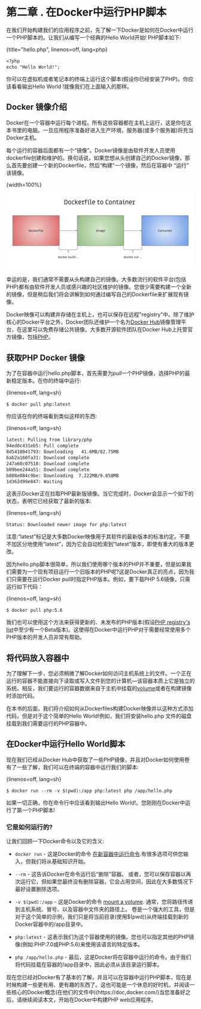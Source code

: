 # 第二章 . 在Docker中运行PHP脚本

在我们开始构建我们的应用程序之前，先了解一下Docker是如何在Docker中运行一个PHP脚本的。让我们从编写一个经典的Hello World开始! PHP脚本如下:

{title="hello.php", linenos=off, lang=php}
~~~~~~~
<?php
echo "Hello World!";
~~~~~~~

你可以在虚拟机或者笔记本的终端上运行这个脚本(假设你已经安装了PHP)。你应该看看输出Hello World !就像我们在上面输入的那样。

## Docker 镜像介绍

Docker在一个容器中运行每个进程。所有这些容器都在主机上运行，这是你在这本书里的电脑。一旦应用程序准备好进入生产环境，服务器(或多个服务器)将充当Docker主机。

每个运行的容器后面都有一个“镜像”。Docker镜像是由软件开发人员使用dockerfile创建和维护的。换句话说，如果您想从头创建自己的Docker镜像，那么首先要创建一个新的Dockerfile，然后“构建”一个镜像，然后在容器中 “运行” 该镜像。

{width=100%}
![图2:Dockerfiles、镜像、容器](images/diagram2.png)

幸运的是，我们通常不需要从头构建自己的镜像。大多数流行的软件平台(包括PHP)都有由软件开发人员或感兴趣的社区维护的镜像。您很少需要构建一个全新的镜像，但是稍后我们将会讲解到如何通过编写自己的Dockerfile来扩展现有镜像。

Docker映像可以构建并存储在主机上，也可以保存在远程"registry"中。除了维护核心的Docker平台之外，Docker团队还维护一个名为[Docker Hub](https://hub.docker.com/)镜像管理平台，在这里可以免费存储公共镜像。大多数开源软件团队在Docker Hub上托管官方镜像，包括[PHP](https://hub.docker.com/_/php/)。

## 获取PHP Docker 镜像

为了在容器中运行hello.php脚本，首先需要为*pull*一个PHP镜像，选择PHP的最新稳定版本。在你的终端中运行:

{linenos=off, lang=sh}
~~~~~~~
$ docker pull php:latest
~~~~~~~

你应该在你的终端看到类似这样的东西:

{linenos=off, lang=sh}
~~~~~~~
latest: Pulling from library/php
94ed0c431eb5: Pull complete
8d5410041793: Downloading   41.6MB/82.75MB
6ab2a160fa31: Download complete
247a60c07518: Download complete
b09bee244a51: Download complete
b808e084c9be: Downloading  7.222MB/9.858MB
1d362d99e847: Waiting
~~~~~~~

这表示Docker正在拉取PHP最新版镜像。当它完成时，Docker会显示一个如下的状态，表明它已经获取了最新的版本:

{linenos=off, lang=sh}
~~~~~~~
Status: Downloaded newer image for php:latest
~~~~~~~

注意:“latest”标记是大多数Docker映像用于其软件的最新版本的标准约定。不要不加区分地使用“latest”，因为它会自动检索到“latest”版本，即使有重大的版本更改。

因为hello.php脚本很简单，所以我们使用哪个版本的PHP并不重要，但是如果我们需要为一个现有项目运行一个旧版本的PHP呢?这是Docker真正的亮点，因为我们只需要在运行Docker pull时指定PHP版本。例如，要下载PHP 5.6镜像，只需运行如下代码：

{linenos=off, lang=sh}
~~~~~~~
$ docker pull php:5.6
~~~~~~~

我们也可以使用这个方法来获得更新的、未发布的PHP版本(假设[PHP registry's list](https://hub.docker.com/_/php/)中至少有一个Beta版本)。这使得在Docker中运行PHP对于需要经常使用多个PHP版本的开发人员非常有帮助。

## 将代码放入容器中

为了理解下一步，您必须稍微了解Docker如何访问主机系统上的文件。一个正在运行的容器不能直接向下读取或写入文件到您的计算机—该容器本质上它是独立的系统。相反，我们要运行的容器数据来自于主机中挂载的[volume](https://docs.docker.com/engine/admin/volumes/volumes/)或者在构建镜像时添加代码。

在本书的后面，我们将介绍如何从Dockerfiles构建Docker映像并以这种方式添加代码，但是对于这个简单的Hello World!例如，我们将安装hello.php 文件的磁盘挂载到我们需要运行的PHP容器中。

## 在Docker中运行Hello World脚本

现在我们已经从Docker Hub中获取了一些PHP镜像，并且对Docker如何使用卷有了一些了解，我们可以在终端的容器中运行我们的脚本:

{linenos=off, lang=sh}
~~~~~~~
$ docker run --rm -v $(pwd):/app php:latest php /app/hello.php
~~~~~~~

如果一切正确，你在命令行中应该看到输出Hello World!。您刚刚在Docker中运行了第一个PHP脚本!

### 它是如何运行的?

让我们回顾一下Docker命令以及它的含义:

* `docker run` - 这是Docker的命令 [在新容器中运行命令](https://docs.docker.com/engine/reference/run/).有很多选项可供您输入，但我们将从基础知识开始。

* `--rm` - 这告诉Docker在命令运行后“删除”容器。 或者，您可以保存容器以再次运行它，但如果您最终没有删除容器，它会占用空间，因此在大多数情况下最好设置删除选项。

* `-v $(pwd):/app` - 这是Docker的命令 [mount a volume](https://docs.docker.com/engine/tutorials/dockervolumes/). 通常，您将路径传递到主机系统、冒号、以及容器中文件夹的路径上。 卷是一个强大的工具，但是对于这个简单的示例，我们只是将当前目录(使用$(pwd))从终端挂载到新的Docker容器中的/app目录中。

* `php:latest` - 这表示我们为这个容器使用的镜像。您也可以指定其他的PHP镜像(例如:PHP:7.0或PHP:5.6)来使用该语言的特定版本。

* `php /app/hello.php` - 最后，这是Docker将在容器中运行的命令。由于我们将代码挂载在容器的/app目录中，因此必须从该目录运行脚本。

现在您已经对Docker有了基本的了解，并且可以在容器中运行PHP脚本，现在是时候构建一些更有用、更有趣的东西了。这也可能是一个休息的好时机，并阅读一些核心的Docker概念(在他们的文件中)(https://doc,docker.com/)当您准备好之后，请继续阅读本文，开始在Docker中构建PHP web应用程序。